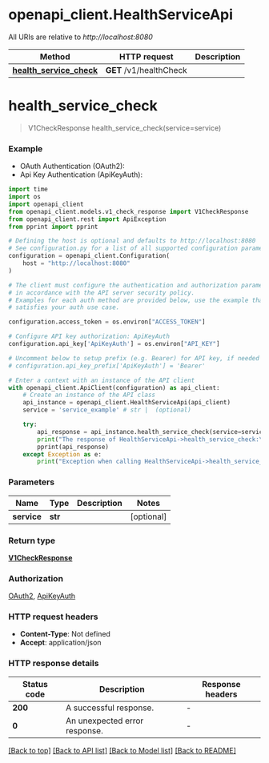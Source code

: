 # openapi_client.HealthServiceApi

All URIs are relative to *http://localhost:8080*

Method | HTTP request | Description
------------- | ------------- | -------------
[**health_service_check**](HealthServiceApi.md#health_service_check) | **GET** /v1/healthCheck | 


# **health_service_check**
> V1CheckResponse health_service_check(service=service)



### Example

* OAuth Authentication (OAuth2):
* Api Key Authentication (ApiKeyAuth):
```python
import time
import os
import openapi_client
from openapi_client.models.v1_check_response import V1CheckResponse
from openapi_client.rest import ApiException
from pprint import pprint

# Defining the host is optional and defaults to http://localhost:8080
# See configuration.py for a list of all supported configuration parameters.
configuration = openapi_client.Configuration(
    host = "http://localhost:8080"
)

# The client must configure the authentication and authorization parameters
# in accordance with the API server security policy.
# Examples for each auth method are provided below, use the example that
# satisfies your auth use case.

configuration.access_token = os.environ["ACCESS_TOKEN"]

# Configure API key authorization: ApiKeyAuth
configuration.api_key['ApiKeyAuth'] = os.environ["API_KEY"]

# Uncomment below to setup prefix (e.g. Bearer) for API key, if needed
# configuration.api_key_prefix['ApiKeyAuth'] = 'Bearer'

# Enter a context with an instance of the API client
with openapi_client.ApiClient(configuration) as api_client:
    # Create an instance of the API class
    api_instance = openapi_client.HealthServiceApi(api_client)
    service = 'service_example' # str |  (optional)

    try:
        api_response = api_instance.health_service_check(service=service)
        print("The response of HealthServiceApi->health_service_check:\n")
        pprint(api_response)
    except Exception as e:
        print("Exception when calling HealthServiceApi->health_service_check: %s\n" % e)
```



### Parameters

Name | Type | Description  | Notes
------------- | ------------- | ------------- | -------------
 **service** | **str**|  | [optional] 

### Return type

[**V1CheckResponse**](V1CheckResponse.md)

### Authorization

[OAuth2](../README.md#OAuth2), [ApiKeyAuth](../README.md#ApiKeyAuth)

### HTTP request headers

 - **Content-Type**: Not defined
 - **Accept**: application/json

### HTTP response details
| Status code | Description | Response headers |
|-------------|-------------|------------------|
**200** | A successful response. |  -  |
**0** | An unexpected error response. |  -  |

[[Back to top]](#) [[Back to API list]](../README.md#documentation-for-api-endpoints) [[Back to Model list]](../README.md#documentation-for-models) [[Back to README]](../README.md)

